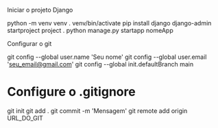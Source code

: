 Iniciar o projeto Django

python -m venv venv
. venv/bin/activate
pip install django
django-admin startproject project .
python manage.py startapp nomeApp

Configurar o git

git config --global user.name 'Seu nome'
git config --global user.email 'seu_email@gmail.com'
git config --global init.defaultBranch main
# Configure o .gitignore
git init
git add .
git commit -m 'Mensagem'
git remote add origin URL_DO_GIT